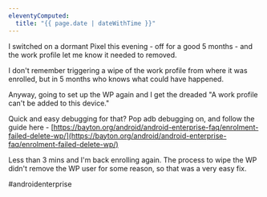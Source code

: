 ```yaml
---
eleventyComputed:
  title: "{{ page.date | dateWithTime }}"
---
```


I switched on a dormant Pixel this evening - off for a good 5 months - and the work profile let me know it needed to removed. 

I don't remember triggering a wipe of the work profile from where it was enrolled, but in 5 months who knows what could have happened.

Anyway, going to set up the WP again and I get the dreaded "A work profile can't be added to this device."

Quick and easy debugging for that? Pop adb debugging on, and follow the guide here - [https://bayton.org/android/android-enterprise-faq/enrolment-failed-delete-wp/](https://bayton.org/android/android-enterprise-faq/enrolment-failed-delete-wp/)

Less than 3 mins and I'm back enrolling again. The process to wipe the WP didn't remove the WP user for some reason, so that was a very easy fix.

#androidenterprise